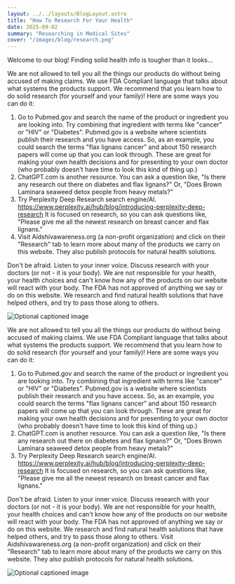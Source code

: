 ```yaml
---
layout: ../../layouts/BlogLayout.astro
title: "How To Research For Your Health"
date: 2025-09-02
summary: "Researching in Medical Sites"
cover: "/images/blog/research.png"
---
```


Welcome to our blog! Finding solid health info is tougher than it looks…

We are not allowed to tell you all the things our products do without being accused of making claims. We use FDA Compliant language that talks about what systems the products support. We recommend that you learn how to do solid research (for yourself and your family)! Here are some ways you can do it:

1. Go to Pubmed.gov and search the name of the product or ingredient you are looking into. Try combining that ingredient with terms like "cancer" or "HIV" or "Diabetes". Pubmed.gov is a website where scientists publish their research and you have access. So, as an example, you could search the terms "flax lignans cancer" and about 150 research papers will come up that you can look through. These are great for making your own health decisions and for presenting to your own doctor (who probably doesn't have time to look this kind of thing up.)
2. ChatGPT.com is another resource. You can ask a question like, "Is there any research out there on diabetes and flax lignans?" Or, "Does Brown Laminara seaweed detox people from heavy metals?"
3. Try Perplexity Deep Research search engine/AI. https://www.perplexity.ai/hub/blog/introducing-perplexity-deep-research  It is focused on research, so you can ask questions like, "Please give me all the newest research on breast cancer and flax lignans."
4. Visit Aidshivawareness.org (a non-profit organization) and click on their "Research" tab to learn more about many of the products we carry on this website. They also publish protocols for natural health solutions.


Don't be afraid. Listen to your inner voice. Discuss research with your doctors (or not - it is your body). 
We are not responsible for your health, your health choices and can't know how any of the products on our website will react with your body. The FDA has not approved of anything we say or do on this website. We research and find natural health solutions that have helped others, and try to pass those along to others.


![Optional captioned image](/images/blog/research.png)


We are not allowed to tell you all the things our products do without being accused of making claims. We use FDA Compliant language that talks about what systems the products support. We recommend that you learn how to do solid research (for yourself and your family)! Here are some ways you can do it:

1. Go to Pubmed.gov and search the name of the product or ingredient you are looking into. Try combining that ingredient with terms like "cancer" or "HIV" or "Diabetes". Pubmed.gov is a website where scientists publish their research and you have access. So, as an example, you could search the terms "flax lignans cancer" and about 150 research papers will come up that you can look through. These are great for making your own health decisions and for presenting to your own doctor (who probably doesn't have time to look this kind of thing up.)
2. ChatGPT.com is another resource. You can ask a question like, "Is there any research out there on diabetes and flax lignans?" Or, "Does Brown Laminara seaweed detox people from heavy metals?"
3. Try Perplexity Deep Research search engine/AI. https://www.perplexity.ai/hub/blog/introducing-perplexity-deep-research  It is focused on research, so you can ask questions like, "Please give me all the newest research on breast cancer and flax lignans."

Don't be afraid. Listen to your inner voice. Discuss research with your doctors (or not - it is your body). 
We are not responsible for your health, your health choices and can't know how any of the products on our website will react with your body. The FDA has not approved of anything we say or do on this website. We research and find natural health solutions that have helped others, and try to pass those along to others.
Visit Aidshivawareness.org (a non-profit organization) and click on their "Research" tab to learn more about many of the products we carry on this website. They also publish protocols for natural health solutions.


![Optional captioned image](/images/blog/research.png)
